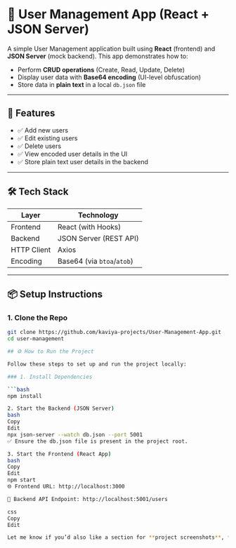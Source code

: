 # 🔐 User Management App (React + JSON Server)

A simple User Management application built using **React** (frontend) and **JSON Server** (mock backend). This app demonstrates how to:

- Perform **CRUD operations** (Create, Read, Update, Delete)
- Display user data with **Base64 encoding** (UI-level obfuscation)
- Store data in **plain text** in a local `db.json` file

---

## 🚀 Features

- ✅ Add new users
- ✅ Edit existing users
- ✅ Delete users
- ✅ View encoded user details in the UI
- ✅ Store plain text user details in the backend

---

## 🛠️ Tech Stack

| Layer      | Technology              |
|------------|--------------------------|
| Frontend   | React (with Hooks)       |
| Backend    | JSON Server (REST API)   |
| HTTP Client| Axios                    |
| Encoding   | Base64 (via `btoa`/`atob`)|

---

## 📦 Setup Instructions

### 1. Clone the Repo

```bash
git clone https://github.com/kaviya-projects/User-Management-App.git
cd user-management

## ⚙️ How to Run the Project

Follow these steps to set up and run the project locally:

### 1. Install Dependencies

```bash
npm install

2. Start the Backend (JSON Server)
bash
Copy
Edit
npx json-server --watch db.json --port 5001
✅ Ensure the db.json file is present in the project root.

3. Start the Frontend (React App)
bash
Copy
Edit
npm start
🌐 Frontend URL: http://localhost:3000

📡 Backend API Endpoint: http://localhost:5001/users

css
Copy
Edit

Let me know if you’d also like a section for **project screenshots**, **demo video**, or **deployment instructions**!

